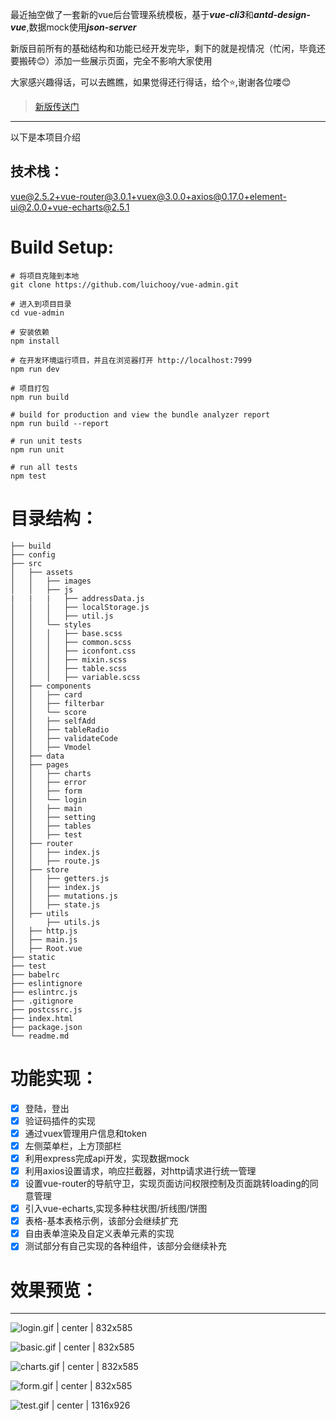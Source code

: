 最近抽空做了一套新的vue后台管理系统模板，基于***vue-cli3***和***antd-design-vue***,数据mock使用***json-server***

新版目前所有的基础结构和功能已经开发完毕，剩下的就是视情况（忙闲，毕竟还要搬砖😊）添加一些展示页面，完全不影响大家使用

大家感兴趣得话，可以去瞧瞧，如果觉得还行得话，给个⭐,谢谢各位喽😊


> [新版传送门](https://github.com/luichooy/vue-antd-pro)

---

以下是本项目介绍

## 技术栈：

​vue@2.5.2+vue-router@3.0.1+vuex@3.0.0+axios@0.17.0+element-ui@2.0.0+vue-echarts@2.5.1

# Build Setup:


```plain
# 将项目克隆到本地
git clone https://github.com/luichooy/vue-admin.git

# 进入到项目目录
cd vue-admin

# 安装依赖
npm install

# 在开发环境运行项目，并且在浏览器打开 http://localhost:7999
npm run dev

# 项目打包
npm run build

# build for production and view the bundle analyzer report
npm run build --report

# run unit tests
npm run unit

# run all tests
npm test

```

# 目录结构：


```
├── build
├── config
├── src
│   ├── assets
│   │   ├── images
│   │   ├── js
|   |   |   ├── addressData.js
│   │   │   ├── localStorage.js
│   │   │   ├── util.js
│   │   └── styles
│   │   │   ├── base.scss
│   │   │   ├── common.scss
│   │   │   ├── iconfont.css
│   │   │   ├── mixin.scss
│   │   │   ├── table.scss
│   │   │   ├── variable.scss
│   ├── components
│   │   ├── card
│   │   ├── filterbar
│   │   └── score
│   │   ├── selfAdd
│   │   ├── tableRadio
│   │   ├── validateCode
│   │   ├── Vmodel
│   ├── data
│   ├── pages
│   │   ├── charts
│   │   ├── error
│   │   ├── form
│   │   └── login
│   │   ├── main
│   │   ├── setting
│   │   ├── tables
│   │   ├── test
│   ├── router
│   │   ├── index.js
│   │   ├── route.js
│   ├── store
│   │   ├── getters.js
│   │   ├── index.js
│   │   ├── mutations.js
│   │   ├── state.js
│   ├── utils
│       ├── utils.js
│   ├── http.js
│   ├── main.js
│   ├── Root.vue
├── static
├── test
├── babelrc
├── eslintignore
├── eslintrc.js
├── .gitignore
├── postcssrc.js
├── index.html
├── package.json
└── readme.md
```

# 功能实现：


* [x] 登陆，登出
* [x] 验证码插件的实现
* [x] 通过vuex管理用户信息和token
* [x] 左侧菜单栏，上方顶部栏
* [x] 利用express完成api开发，实现数据mock
* [x] 利用axios设置请求，响应拦截器，对http请求进行统一管理
* [x] 设置vue-router的导航守卫，实现页面访问权限控制及页面跳转loading的同意管理
* [x] 引入vue-echarts,实现多种柱状图/折线图/饼图
* [x] 表格-基本表格示例，该部分会继续扩充
* [x] 自由表单渲染及自定义表单元素的实现
* [x] 测试部分有自己实现的各种组件，该部分会继续补充

# 效果预览：

---


![login.gif | center | 832x585](https://cdn.yuque.com/yuque/2018/gif/95048/1522651362860-40c6bf1f-45c7-429d-8dea-f90bbdb45b22.gif "")

![basic.gif | center | 832x585](https://cdn.yuque.com/yuque/2018/gif/95048/1522651400348-538008f4-4d55-45d9-933a-a72449a1bbaf.gif "")


![charts.gif | center | 832x585](https://cdn.yuque.com/yuque/2018/gif/95048/1522651417218-cef6f977-a7a8-44e9-9902-2e1b29c142fb.gif "")

![form.gif | center | 832x585](https://cdn.yuque.com/yuque/2018/gif/95048/1522651426493-b10d5605-70ff-47dd-b35b-f5959380498b.gif "")

![test.gif | center | 1316x926](https://cdn.yuque.com/yuque/2018/gif/95048/1522651433603-32edb860-2099-4783-a1ca-f28ceb560000.gif "")
